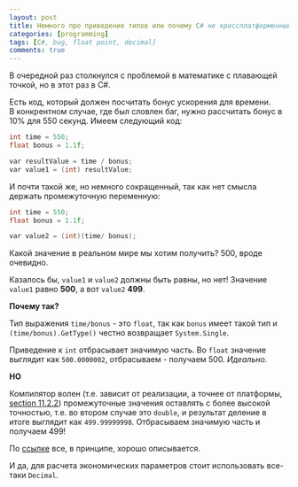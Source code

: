 ```yaml
---
layout: post
title: Немного про приведение типов или почему C# не кроссплатформенный  
categories: [programming]
tags: [C#, bug, float point, decimal]
comments: true
---
```


В очередной раз столкнулся с проблемой в математике с плавающей точкой, но в этот раз в C#.

Есть код, который должен посчитать бонус ускорения для времени.  
В конкрентном случае, где был словлен баг, нужно рассчитать бонус в 10% для 550 секунд. 
Имеем следующий код:
~~~cpp
int time = 550;
float bonus = 1.1f;

var resultValue = time / bonus;
var value1 = (int) resultValue;
~~~

И почти такой же, но немного сокращенный, так как нет смысла держать промежуточную переменную:
~~~cpp
int time = 550;
float bonus = 1.1f;

var value2 = (int)(time/ bonus);
~~~
Какой значение в реальном мире мы хотим получить? 500, вроде очевидно.

Казалось бы, ``value1`` и ``value2`` должны быть равны, но нет! 
Значение ``value1`` равно **500**, а вот ``value2`` **499**. 

**Почему так?**

Тип выражения ``time/bonus`` - это ``float``, так как ``bonus`` имеет такой тип и ``(time/bonus).GetType()`` честно возвращает ``System.Single``.

Приведение к ``int`` отбрасывает значимую часть. 
Вo ``float`` значение выглядит как ``500.0000002``, отбрасываем - получаем 500. *Идеально.*

**НО**

Компилятор волен (т.е. зависит от реализации, а точнее от платформы, [section 11.2.2](https://www.ecma-international.org/publications/files/ECMA-ST/ECMA-334.pdf)) промежуточные значения оставлять с более высокой точностью, 
т.е. во втором случае это ``double``, и результат деление в итоге выглядит как ``499.99999998``. 
Отбрасываем значимую часть и получаем 499!

По [ссылке](https://stackoverflow.com/questions/8911440/c-sharp-float-expression-strange-behavior-when-casting-the-result-float-to-int) все, в принципе, хорошо описывается.

И да, для расчета экономических параметров стоит использовать все-таки ``Decimal``.  